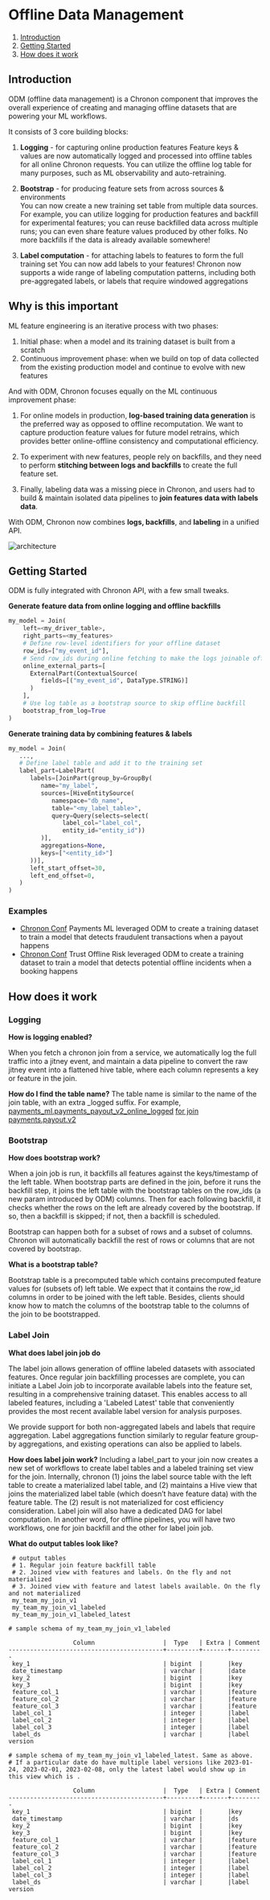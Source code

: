 # Offline Data Management

1. [Introduction](#Introduction)
2. [Getting Started](#Getting-Started)
4. [How does it work](#How-does-it-work)

## Introduction

ODM (offline data management) is a Chronon component that improves the overall experience of creating and managing offline datasets that are powering your ML workflows.

It consists of 3 core building blocks:

1. **Logging** - for capturing online production features
   Feature keys & values are now automatically logged and processed into offline tables for all online Chronon requests. You can utilize the offline log table for many purposes, such as ML observability and auto-retraining.

2. **Bootstrap** - for producing feature sets from across sources & environments  
   You can now create a new training set table from multiple data sources. For example, you can utilize logging for production features and backfill for experimental features; you can reuse backfilled data across multiple runs; you can even share feature values produced by other folks. No more backfills if the data is already available somewhere!

3. **Label computation** - for attaching labels to features to form the full training set
   You can now add labels to your features! Chronon now supports a wide range of labeling computation patterns, including both pre-aggregated labels, or labels that require windowed aggregations

## Why is this important 
ML feature engineering is an iterative process with two phases:

1. Initial phase: when a model and its training dataset is built from a scratch
2. Continuous improvement phase: when we build on top of data collected from the existing production model and continue to evolve with new features

And with ODM, Chronon focuses equally on the ML continuous improvement phase:

1. For online models in production,  **log-based training data generation** is the preferred way as opposed to offline recomputation.
   We want to capture production feature values for future model retrains, which provides better online-offline consistency and computational efficiency.

2. To experiment with new features, people rely on backfills, and they need to perform **stitching between logs and backfills**
   to create the full feature set.

3. Finally, labeling data was a missing piece in Chronon, and users had to build & maintain isolated data pipelines to
   **join features data with labels data**.

With ODM, Chronon now combines **logs, backfills**, and **labeling** in a unified API.

![architecture](./images/odm_arch.png)

## Getting Started
ODM is fully integrated with Chronon API, with a few small tweaks.

**Generate feature data from online logging and offline backfills**

```python
my_model = Join(
    left=<my_driver_table>,
    right_parts=<my_features>
    # Define row-level identifiers for your offline dataset
    row_ids=["my_event_id"],
    # Send row_ids during online fetching to make the logs joinable offline
    online_external_parts=[
      ExternalPart(ContextualSource(
         fields=[("my_event_id", DataType.STRING)]
      )
    ],
    # Use log table as a bootstrap source to skip offline backfill
    bootstrap_from_log=True
)

```

**Generate training data by combining features & labels**

```python
my_model = Join(
   ...,
   # Define label table and add it to the training set 
   label_part=LabelPart(
      labels=[JoinPart(group_by=GroupBy(
         name="my_label",
         sources=[HiveEntitySource(
            namespace="db_name",
            table="<my_label_table>",
            query=Query(selects=select(
               label_col="label_col",
               entity_id="entity_id"))
         )],
         aggregations=None,
         keys=["<entity_id>"]
      ))],
      left_start_offset=30,
      left_end_offset=0,
   )
)

```

### Examples
- [Chronon Conf](https://git.musta.ch/airbnb/ml_models/blob/master/zipline/joins/payments/payout/v2.py) Payments ML leveraged ODM to create a training dataset to train a model that detects fraudulent transactions when a payout happens
- [Chronon Conf](https://git.musta.ch/airbnb/ml_models/blob/master/zipline/joins/trust_v21/reservation_event.py) Trust Offline Risk leveraged ODM to create a training dataset to train a model that detects potential offline incidents when a booking happens

## How does it work

### Logging

**How is logging enabled?**

When you fetch a chronon join from a service, we automatically log the full traffic into a jitney event, and maintain a
data pipeline to convert the raw jitney event into a flattened hive table, where each column represents a key or feature in the join.

**How do I find the table name?**
The table name is similar to the name of the join table, with an extra _logged suffix. For example,
[payments_ml.payments_payout_v2_online_logged](https://dataportal.airbnb.tools/graph/nodes/hive/table/payments_ml.payments_payout_v2_online_logged)
[for join payments.payout.v2](https://git.musta.ch/airbnb/ml_models/blob/master/zipline/joins/payments/payout/v2.py)

### Bootstrap
**How does bootstrap work?**

When a join job is run, it backfills all features against the keys/timestamp of the left table. When bootstrap parts
are defined in the join, before it runs the backfill step, it joins the left table with the bootstrap tables on the
row_ids (a new param introduced by ODM) columns. Then for each following backfill, it checks whether the rows on the
left are already covered by the bootstrap. If so, then a backfill is skipped; if not, then a backfill is scheduled.

Bootstrap can happen both for a subset of rows and a subset of columns. Chronon will automatically backfill the rest
of rows or columns that are not covered by bootstrap.

**What is a bootstrap table?**

Bootstrap table is a precomputed table which contains precomputed feature values for (subsets of) left table. We expect
that it contains the row_id columns in order to be joined with the left table. Besides, clients should know how to match
the columns of the bootstrap table to the columns of the join to be bootstrapped.

### Label Join
**What does label join job do**

The label join allows generation of offline labeled datasets with associated features. Once regular join backfilling
processes are complete, you can initiate a Label Join job to incorporate available labels into the feature set,
resulting in a comprehensive training dataset. This enables access to all labeled features, including a 'Labeled Latest'
table that conveniently provides the most recent available label version for analysis purposes.

We provide support for both non-aggregated labels and labels that require aggregation. Label aggregations function
similarly to regular feature group-by aggregations, and existing operations can also be applied to labels.

**How does label join work?**
Including a label_part to your join now creates a new set of workflows to create label tables and a labeled training
set view for the join. Internally, chronon (1) joins the label source table with the left table to create a materialized
label table, and (2) maintains a Hive view that joins the materialized label table (which doesn’t have feature data)
with the feature table. The (2) result is not materialized for cost efficiency consideration. Label join will also have
a dedicated DAG for label computation. In another word, for offline pipelines, you will have two workflows, one for join
backfill and the other for label join job.

**What do output tables look like?**
```
 # output tables
 # 1. Regular join feature backfill table
 # 2. Joined view with features and labels. On the fly and not materialized
 # 3. Joined view with feature and latest labels available. On the fly and not materialized
 my_team_my_join_v1 
 my_team_my_join_v1_labeled
 my_team_my_join_v1_labeled_latest

# sample schema of my_team_my_join_v1_labeled

                  Column                   |  Type   | Extra | Comment
-------------------------------------------+---------+-------+---------
 key_1                                     | bigint  |       |key
 date_timestamp                            | varchar |       |date
 key_2                                     | bigint  |       |key
 key_3                                     | bigint  |       |key
 feature_col_1                             | varchar |       |feature
 feature_col_2                             | varchar |       |feature
 feature_col_3                             | varchar |       |feature
 label_col_1                               | integer |       |label
 label_col_2                               | integer |       |label
 label_col_3                               | integer |       |label
 label_ds                                  | varchar |       |label version

# sample schema of my_team_my_join_v1_labeled_latest. Same as above. 
# If a particular date do have multiple label versions like 2023-01-24, 2023-02-01, 2023-02-08, only the latest label would show up in this view which is .

                  Column                   |  Type   | Extra | Comment
-------------------------------------------+---------+-------+---------
 key_1                                     | bigint  |       |key
 date_timestamp                            | varchar |       |ds
 key_2                                     | bigint  |       |key
 key_3                                     | bigint  |       |key
 feature_col_1                             | varchar |       |feature
 feature_col_2                             | varchar |       |feature
 feature_col_3                             | varchar |       |feature
 label_col_1                               | integer |       |label
 label_col_2                               | integer |       |label
 label_col_3                               | integer |       |label
 label_ds                                  | varchar |       |label version
```